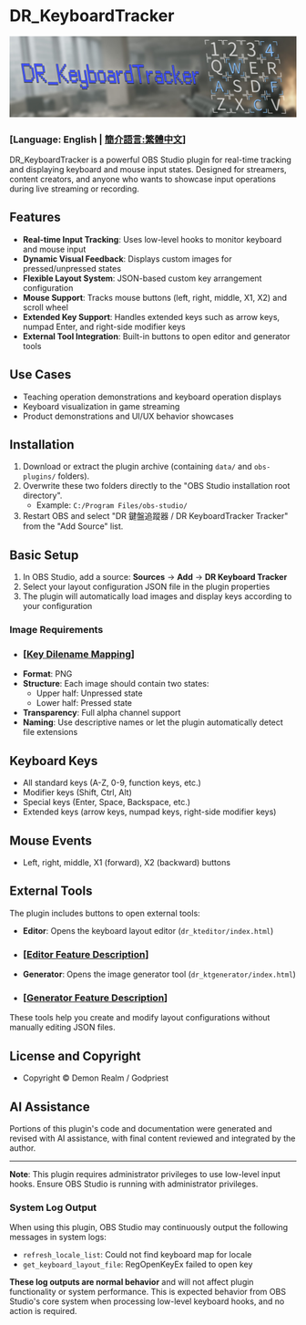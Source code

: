 # DR_KeyboardTracker

![展示圖片](/images/DR_KeyboardTracker_title_pic.jpg)

### [**Language: English | [簡介語言:繁體中文](README.md)**]

DR_KeyboardTracker is a powerful OBS Studio plugin for real-time tracking and displaying keyboard and mouse input states. Designed for streamers, content creators, and anyone who wants to showcase input operations during live streaming or recording.

## Features

- **Real-time Input Tracking**: Uses low-level hooks to monitor keyboard and mouse input
- **Dynamic Visual Feedback**: Displays custom images for pressed/unpressed states
- **Flexible Layout System**: JSON-based custom key arrangement configuration
- **Mouse Support**: Tracks mouse buttons (left, right, middle, X1, X2) and scroll wheel
- **Extended Key Support**: Handles extended keys such as arrow keys, numpad Enter, and right-side modifier keys
- **External Tool Integration**: Built-in buttons to open editor and generator tools

## Use Cases
- Teaching operation demonstrations and keyboard operation displays
- Keyboard visualization in game streaming
- Product demonstrations and UI/UX behavior showcases

## Installation
1. Download or extract the plugin archive (containing `data/` and `obs-plugins/` folders).
2. Overwrite these two folders directly to the "OBS Studio installation root directory".
   - Example: `C:/Program Files/obs-studio/`
3. Restart OBS and select "DR 鍵盤追蹤器 / DR KeyboardTracker Tracker" from the "Add Source" list.

## Basic Setup
1. In OBS Studio, add a source: **Sources** → **Add** → **DR Keyboard Tracker**
2. Select your layout configuration JSON file in the plugin properties
3. The plugin will automatically load images and display keys according to your configuration

### Image Requirements
- ### [**[Key Dilename Mapping](key_filename_mapping.md)**]
- **Format**: PNG
- **Structure**: Each image should contain two states:
  - Upper half: Unpressed state
  - Lower half: Pressed state
- **Transparency**: Full alpha channel support
- **Naming**: Use descriptive names or let the plugin automatically detect file extensions

## Keyboard Keys
- All standard keys (A-Z, 0-9, function keys, etc.)
- Modifier keys (Shift, Ctrl, Alt)
- Special keys (Enter, Space, Backspace, etc.)
- Extended keys (arrow keys, numpad keys, right-side modifier keys)

## Mouse Events
- Left, right, middle, X1 (forward), X2 (backward) buttons

## External Tools

The plugin includes buttons to open external tools:

- **Editor**: Opens the keyboard layout editor (`dr_kteditor/index.html`)
- ### [**[Editor Feature Description](dr_kteditor_EN.md)**]
- **Generator**: Opens the image generator tool (`dr_ktgenerator/index.html`)
- ### [**[Generator Feature Description](dr_ktgenerator_EN.md)**]

These tools help you create and modify layout configurations without manually editing JSON files.

## License and Copyright
- Copyright © Demon Realm / Godpriest

## AI Assistance
Portions of this plugin's code and documentation were generated and revised with AI assistance, with final content reviewed and integrated by the author.

---

**Note**: This plugin requires administrator privileges to use low-level input hooks. Ensure OBS Studio is running with administrator privileges.

### System Log Output
When using this plugin, OBS Studio may continuously output the following messages in system logs:
- `refresh_locale_list`: Could not find keyboard map for locale
- `get_keyboard_layout_file`: RegOpenKeyEx failed to open key

**These log outputs are normal behavior** and will not affect plugin functionality or system performance. This is expected behavior from OBS Studio's core system when processing low-level keyboard hooks, and no action is required.



